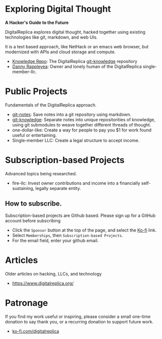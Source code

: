 # Exploring Digital Thought
**A Hacker's Guide to the Future**

DigitalReplica explores digital thought, hacked together using existing technologies like git, markdown, and web UIs.

It is a text based approach, like NetHack or an emacs web browser, but modernized with APIs and cloud storage and compute.

* [Knowledge Repo](https://github.com/digitalreplica/knowledge): The DigitalReplica [git-knowledge](https://github.com/digitalreplica/git-knowledge) repository
* [Danny Rappleyea](https://github.com/dannyrappleyea): Owner and lonely human of the DigitalReplica single-member-llc.

# Public Projects
Fundamentals of the DigitalReplica approach.
* [git-notes](https://github.com/digitalreplica/git-notes): Save notes into a git repository using markdown.
* [git-knowledge](https://github.com/digitalreplica/git-knowledge): Separate notes into unique repositorities of knowledge, using git submodules
to weave together different threads of thought.
* one-dollar-like: Create a way for people to pay you $1 for work found useful or entertaining.
* Single-member LLC: Create a legal structure to accept income.

# Subscription-based Projects
Advanced topics being researched.
* fire-llc: Invest owner contributions and income into a financially self-sustaining, legally separate entity.

## How to subscribe.
Subscription-based projects are Github based. Please sign up for a GitHub account before subscribing
* Click the ```Sponsor``` button at the top of the page, and select the [Ko-fi](https://ko-fi.com/digitalreplica) link.
* Select ```Memberships```, then ```Subscription-based Projects```.
* For the email field, enter your github email.

# Articles
Older articles on hacking, LLCs, and technology
* https://www.digitalreplica.org/

# Patronage
If you find my work useful or inspiring, please consider a small one-time donation to say thank you, or a recurring donation to support future work.
* [ko-fi.com/digitalreplica](https://ko-fi.com/digitalreplica)
